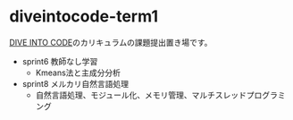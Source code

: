# diveintocode-term1

[DIVE INTO CODE](https://diveintocode.jp/ai_curriculum)のカリキュラムの課題提出置き場です。

- sprint6 教師なし学習
    - Kmeans法と主成分分析
- sprint8 メルカリ自然言語処理 
	- 自然言語処理、モジュール化、メモリ管理、マルチスレッドプログラミング